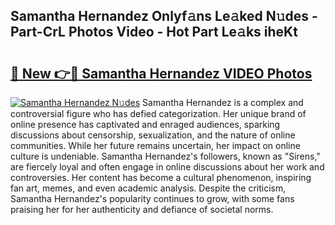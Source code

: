 ## Samantha Hernandez Onlyf𝚊ns Le𝚊ked N𝚞des - Part-CrL Photos Video - Hot Part Le𝚊ks iheKt

# <h2><a href="http://ab4821.deff.icu/?id=Samantha+Hernandez">🔗 New 👉🔴 Samantha Hernandez VIDEO Photos</a></h2>

[![Samantha Hernandez N𝚞des](https://i.imgur.com/rIISA9y.gif)](http://ab4821.deff.icu/?id=Samantha+Hernandez)
Samantha Hernandez is a complex and controversial figure who has defied categorization. Her unique brand of online presence has captivated and enraged audiences, sparking discussions about censorship, sexualization, and the nature of online communities. While her future remains uncertain, her impact on online culture is undeniable. Samantha Hernandez's followers, known as "Sirens," are fiercely loyal and often engage in online discussions about her work and controversies. Her content has become a cultural phenomenon, inspiring fan art, memes, and even academic analysis. Despite the criticism, Samantha Hernandez's popularity continues to grow, with some fans praising her for her authenticity and defiance of societal norms.
